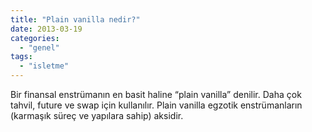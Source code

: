 ```yaml
---
title: "Plain vanilla nedir?"
date: 2013-03-19
categories: 
  - "genel"
tags: 
  - "isletme"
---
```


Bir finansal enstrümanın en basit haline “plain vanilla” denilir. Daha çok tahvil, future ve swap için kullanılır. Plain vanilla egzotik enstrümanların (karmaşık süreç ve yapılara sahip) aksidir.
